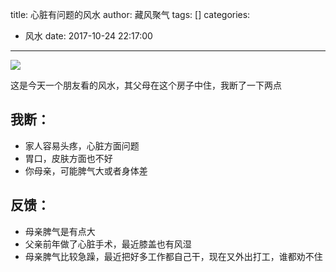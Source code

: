 title: 心脏有问题的风水
author: 藏风聚气
tags: []
categories:
  - 风水
date: 2017-10-24 22:17:00
---

![](http://fs-image.pull.net.cn/17-10-24/59707761.jpg!800)

这是今天一个朋友看的风水，其父母在这个房子中住，我断了一下两点


我断：
--------
- 家人容易头疼，心脏方面问题
- 胃口，皮肤方面也不好
- 你母亲，可能脾气大或者身体差


反馈：
--------
- 母亲脾气是有点大
- 父亲前年做了心脏手术，最近膝盖也有风湿
- 母亲脾气比较急躁，最近把好多工作都自己干，现在又外出打工，谁都劝不住
